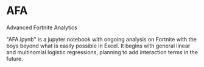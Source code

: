 # AFA
Advanced Fortnite Analytics

"AFA.ipynb" is a jupyter notebook with ongoing analysis on Fortnite with the boys beyond what is easily possible in Excel.
It begins with general linear and multinomial logistic regressions, planning to add interaction terms in the future.
